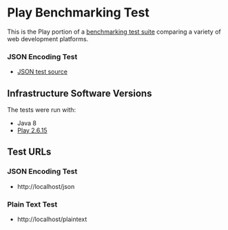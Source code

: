 # Play Benchmarking Test

This is the Play portion of a [benchmarking test suite](../) comparing a variety of web development platforms.

### JSON Encoding Test

* [JSON test source](app/controllers/Application.java)

## Infrastructure Software Versions
The tests were run with:

* Java 8
* [Play 2.6.15](https://www.playframework.com/)

## Test URLs
### JSON Encoding Test

* http://localhost/json

### Plain Text Test

* http://localhost/plaintext
